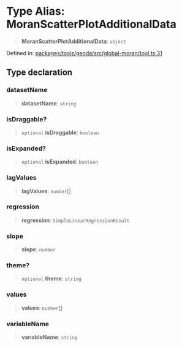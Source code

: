 # Type Alias: MoranScatterPlotAdditionalData

> **MoranScatterPlotAdditionalData**: `object`

Defined in: [packages/tools/geoda/src/global-moran/tool.ts:31](https://github.com/GeoDaCenter/openassistant/blob/bc4037be52d89829440fcc4aaa1010be73719d16/packages/tools/geoda/src/global-moran/tool.ts#L31)

## Type declaration

### datasetName

> **datasetName**: `string`

### isDraggable?

> `optional` **isDraggable**: `boolean`

### isExpanded?

> `optional` **isExpanded**: `boolean`

### lagValues

> **lagValues**: `number`[]

### regression

> **regression**: `SimpleLinearRegressionResult`

### slope

> **slope**: `number`

### theme?

> `optional` **theme**: `string`

### values

> **values**: `number`[]

### variableName

> **variableName**: `string`
